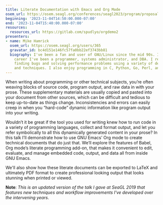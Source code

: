 ```yaml
---
title: Literate Documentation with Emacs and Org Mode
osem_url: https://osem.seagl.org/conferences/seagl2023/program/proposals/952
beginning: '2023-11-04T14:50:00.000-07:00'
end: '2023-11-04T15:40:00.000-07:00'
resources:
  resources_url: https://gitlab.com/spudlyo/orgdemo2
presenters:
- name: Mike Hamrick
  osem_url: https://osem.seagl.org/users/365
  gravatar_id: bc4d151e146fc57fa0bb22ef3743bb81
  biography: I've been a fan and user of GNU/Linux since the mid 90s. In my professional
    career I've been a programmer, systems administrator, and DBA. I really enjoy
    finding bugs and solving performance problems using a variety of debugging tools
    and techniques. I also enjoy programming in C, Python, Go, Perl, and Elisp.
---
```


When writing about programming or other technical subjects, you’re often weaving blocks of source code, program output, and raw data in with your prose. These supplementary materials are usually copied and pasted into your document from other sources, which can be difficult and tedious to keep up-to-date as things change. Inconsistencies and errors can easily creep in when you “hard-code” dynamic information like program output into your writing.

Wouldn’t it be great if the tool you used for writing knew how to run code in a variety of programming languages, collect and format output, and let you refer symbolically to all this dynamically generated content in your prose? In this talk I’ll demonstrate how to use GNU Emacs’ Org mode to create technical documents that do just that. We’ll explore the features of Babel, Org mode’s literate programming add-on, that makes it convenient to edit, evaluate, and manage embedded code, output, and data all from inside GNU Emacs.

We'll also show how these literate documents can be exported to LaTeX and ultimately PDF format to create professional looking output that looks stunning when printed or viewed.

**Note**: _This is an updated version of the talk I gave at SeaGL 2019 that features new techniques and workflow improvements I've developed over the intervening years_.
